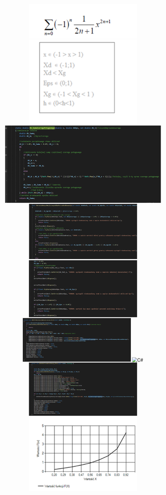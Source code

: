 <div align="center">
  <img src="Img/Def.png" width="350" title="hover text">
  <img src="Img/W.png" width="350" alt="C#">
  <img src="Img/ASum.png" width="600" height="250" alt="C#">
  <img src="Img/Q.png" width="350" alt="C#">
  <img src="Img/QWE.png" width="350" alt="C#">
  <img src="Img/TableCode.png" width="350" alt="C#">
  <img src="Img/Table.pngg" width="350" alt="C#">
  <img src="Img/GrafikCode.png" width="350" alt="C#">
  <img src="Img/Graf.png" width="350" alt="C#">
</div>
